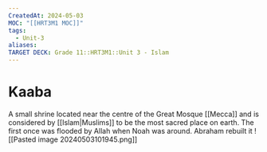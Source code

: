 ```yaml
---
CreatedAt: 2024-05-03
MOC: "[[HRT3M1 MOC]]"
tags:
  - Unit-3
aliases: 
TARGET DECK: Grade 11::HRT3M1::Unit 3 - Islam
---
```


# Kaaba
A small shrine located near the centre of the Great Mosque [[Mecca]] and is considered by [[Islam|Muslims]] to be the most sacred place on earth.
The first once was flooded by Allah when Noah was around. Abraham rebuilt it
![[Pasted image 20240503101945.png]]
<!--ID: 1718379549988-->
<!--ID: 1719258851640-->
